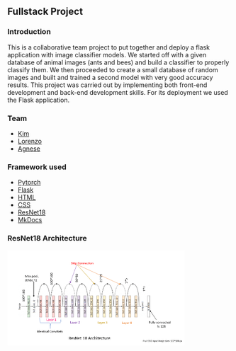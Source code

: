 ## Fullstack Project

### Introduction
This is a collaborative team project to put together and deploy a flask application with image classifier models. We started off with a given database of animal images (ants and bees) and build a classifier to properly classify them. We then proceeded to create a small database of random images and built and trained a second model with very good accuracy results. This project was carried out by implementing both front-end development and back-end development skills. For its deployment we used the Flask application.

### Team
* [Kim](https://github.com/KimberleyTaylor)
* [Lorenzo](https://github.com/lorenzodemiri)
* [Agnese](https://github.com/comicodex)

### Framework used
* [Pytorch](https://pytorch.org)
* [Flask](https://flask.palletsprojects.com)
* [HTML](https://html.spec.whatwg.org/)
* [CSS](https://www.w3.org/TR/CSS/#css)
* [ResNet18](https://https//pytorch.org/hub/pytorch_vision_resnet/)
* [MkDocs](https://www.mkdocs.org/)

### ResNet18 Architecture

![](resArchitecture.png)

